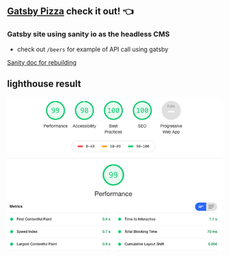 ## [Gatsby Pizza](https://pizza-gatsby.netlify.app/)  check it out! :point_left:

### Gatsby site using sanity io as the headless CMS
- check out `/beers` for example of API call using gatsby 

[Sanity doc for rebuilding](https://www.sanity.io/blog/how-to-quickly-set-up-a-gatsby-js-jamstack-website-with-a-headless-cms#trigger-new-netlify-builds-on-content-changes-52f5edfa3342)

## lighthouse result
![light-house](lighthouse.png)
